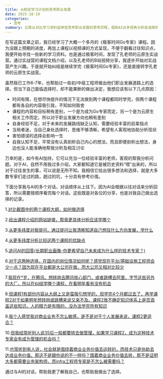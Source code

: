 ```yaml
---
title: 从制定学习计划到思考职业发展
date: 2025-10-19
categories:
  - 思考
summary: 记录从对比学习资料延伸至思考职业发展的思考历程，借助AI从多视角分析各选择的利和弊，逐步剖析自己内心的想法，从而更好地做出选择。
---
```


在写这篇文章之前，我已经学习了大概一个多月的《极客时间Go专家》课程。因为没跟上预期的进度，再加上课程以视频课的方式呈现，不便于翻看过往知识点，我便开始寻找一些新的学习资料。也是通过极客时间，发现了孔老师的云原生实战营。通过实战营的课程文档介绍，以及孔老师的B站视频分享，我逐步开始对实战营产生兴趣。于是就开始纠结是继续学完《极客时间Go专家》，还是直接转学孔老师的云原生实战营。

虽然我已工作6-7年，也帮助过一些初/中级工程师做出他们职业发展道路上的选择。但当下自己面临选择时，却不能果断的做出决定，我想应该有以下几点原因：
- 时间有限，在想尽快提升的情况下无法做到两个课程都同时学完，但两个课程都有各自的内容吸引我，不知如何取舍
- 课程的内容和目标稍有差别，一个是为成为Go专家而定，另一个是为云原生相关工作而定。所以对于职业发展方向也稍有差别
- 自身经验不足，对于未来的发展路线缺乏认知，需要经验丰富的前辈指点
- 当局者迷，当自己身处选择时，思维不够清晰，希望有人客观地协助分析现状
- 害怕错误的选择会影响一生
- 自我认知不足，平常没有认真剖析自己内心的想法，而且即便剖析出想法，身边也没人能准确地帮我分析及相互讨论

万幸的是，如今有AI加持，它可以充当一位经验丰富的老师，客观的帮我分析问题。对于AI，自然不用我过多介绍，大家都知道它是被历史资料“喂”出来的，所以对于过往发生的事，可以说是无所不知。我相信它给出很多想法和选择，就是大多数专家们走过的路，趟过的坑，十分具有参考价值。

下面分享我与AI的多个对话，对话顺序从上往下。因为AI会根据以往对话来分析回答，所以需要按顺序看完每个对话。这些既是对各位的分享，也是对我自己做出选择的记录。

1.[对比截图中的两个课程大纲，如何做选择](./1)

2.[给出课程介绍的网站链接，帮我更具体分析应该学哪个](./2)

3.[从更多纬度对我提问，通过提问让我清晰知道自己想往什么方向发展，学什么](./3)

4.[从更多纬度分析比较这两个课程的优缺点](./4)

5.[追问AI的回答(长期职业画像-你更希望自己未来成为什么样的技术专家？)](./5)

6.[对于这两种选择，在国内的岗位情况如何呢？感觉现在平台/基础设施工程师会少一点？因为现在平台都是大公司在做，而大公司又相对比较少](./6)

7.[我现在*岁，在腾讯。想转岗去腾讯核心部门，或者跳槽去阿里、字节这些另外的大厂。所以在纠结学哪个课程，在看明年看有没有机会](./7)

8.[但课程1有部份内容从大纲上又是蛮吸引想学的，但学完4个月都过去了，再学课程2对于如果明年想转岗或跳槽来说又来不及。课程2我不确定知识体系上是否涵盖这些知识。人的精力是有限的，没办法学完所有知识](./8)

9.[我个人感觉我对商业业务不怎么敏感，是不是对于个人发展来说，课程2更适合？](./9)

10.[但我经常听别人说35后一般都要转去做管理，如果学习课程2，成为这种技术专家会有成为管理的机会吗？](./10)

11.[也常听到有人说，社会就是围绕着商业业务价值去运转的，而技术只是协助去达成业务价值。那这不是跟你说的不一样吗？围着商业业务价值去转，那不是证明大多都需要业务架构师，而infra工程师专家是不怎么被需要吗？](./11)

通过与AI的对话，帮助我更了解我自己，也帮助我做出了选择。
